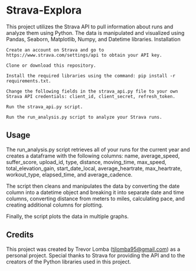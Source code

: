 # Strava-Explora

This project utilizes the Strava API to pull information about runs and analyze them using Python. The data is manipulated and visualized using Pandas, Seaborn, Matplotlib, Numpy, and Datetime libraries.
Installation

    Create an account on Strava and go to https://www.strava.com/settings/api to obtain your API key.

    Clone or download this repository.

    Install the required libraries using the command: pip install -r requirements.txt.

    Change the following fields in the strava_api.py file to your own Strava API credentials: client_id, client_secret, refresh_token.

    Run the strava_api.py script.

    Run the run_analysis.py script to analyze your Strava runs.

## Usage

The run_analysis.py script retrieves all of your runs for the current year and creates a dataframe with the following columns: name, average_speed, suffer_score, upload_id, type, distance, moving_time, max_speed, total_elevation_gain, start_date_local, average_heartrate, max_heartrate, workout_type, elapsed_time, and average_cadence.

The script then cleans and manipulates the data by converting the date column into a datetime object and breaking it into separate date and time columns, converting distance from meters to miles, calculating pace, and creating additional columns for plotting.

Finally, the script plots the data in multiple graphs.

## Credits

This project was created by Trevor Lomba (tjlomba95@gmail.com) as a personal project. Special thanks to Strava for providing the API and to the creators of the Python libraries used in this project.
